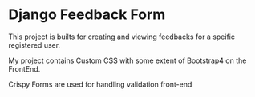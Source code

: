 # Django Feedback Form

This project is builts for creating and viewing feedbacks for a speific registered user.

My project contains Custom CSS with some extent of Bootstrap4 on the FrontEnd.

Crispy Forms are used for handling validation front-end

##
